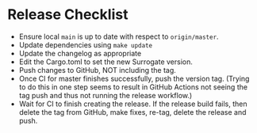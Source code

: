 # Release Checklist

- Ensure local `main` is up to date with respect to `origin/master`.
- Update dependencies using `make update`
- Update the changelog as appropriate
- Edit the Cargo.toml to set the new Surrogate version.
- Push changes to GitHub, NOT including the tag.
- Once CI for master finishes successfully, push the version tag. (Trying to do this in one step seems to result in 
GitHub Actions not seeing the tag push and thus not running the release workflow.)
- Wait for CI to finish creating the release. If the release build fails, then delete the tag from GitHub, make fixes, re-tag, delete the release and push.
